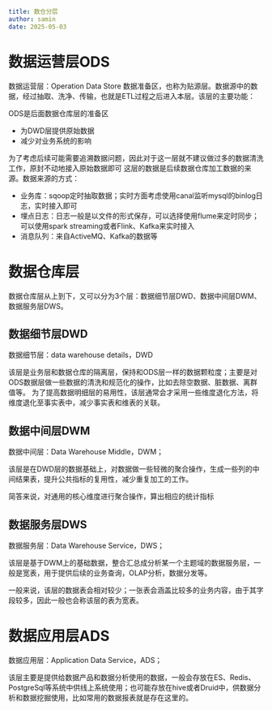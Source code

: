 ```yaml
title: 数仓分层
author: samin
date: 2025-05-03
```

# 数据运营层ODS

数据运营层：Operation Data Store 数据准备区，也称为贴源层。数据源中的数据，经过抽取、洗净、传输，也就是ETL过程之后进入本层。该层的主要功能：

ODS是后面数据仓库层的准备区
- 为DWD层提供原始数据
- 减少对业务系统的影响

为了考虑后续可能需要追溯数据问题，因此对于这一层就不建议做过多的数据清洗工作，原封不动地接入原始数据即可
这层的数据是后续数据仓库加工数据的来源。数据来源的方式：

- 业务库：sqoop定时抽取数据；实时方面考虑使用canal监听mysql的binlog日志，实时接入即可
- 埋点日志：日志一般是以文件的形式保存，可以选择使用flume来定时同步；可以使用spark streaming或者Flink、Kafka来实时接入
- 消息队列：来自ActiveMQ、Kafka的数据等

# 数据仓库层

数据仓库层从上到下，又可以分为3个层：数据细节层DWD、数据中间层DWM、数据服务层DWS。

## 数据细节层DWD

数据细节层：data warehouse details，DWD

该层是业务层和数据仓库的隔离层，保持和ODS层一样的数据颗粒度；主要是对ODS数据层做一些数据的清洗和规范化的操作，比如去除空数据、脏数据、离群值等。
为了提高数据明细层的易用性，该层通常会才采用一些维度退化方法，将维度退化至事实表中，减少事实表和维表的关联。

## 数据中间层DWM

数据中间层：Data Warehouse Middle，DWM；

该层是在DWD层的数据基础上，对数据做一些轻微的聚合操作，生成一些列的中间结果表，提升公共指标的复用性，减少重复加工的工作。

简答来说，对通用的核心维度进行聚合操作，算出相应的统计指标

## 数据服务层DWS

数据服务层：Data Warehouse Service，DWS；

该层是基于DWM上的基础数据，整合汇总成分析某一个主题域的数据服务层，一般是宽表，用于提供后续的业务查询，OLAP分析，数据分发等。

一般来说，该层的数据表会相对较少；一张表会涵盖比较多的业务内容，由于其字段较多，因此一般也会称该层的表为宽表。

# 数据应用层ADS

数据应用层：Application Data Service，ADS；

该层主要是提供给数据产品和数据分析使用的数据，一般会存放在ES、Redis、PostgreSql等系统中供线上系统使用；也可能存放在hive或者Druid中，供数据分析和数据挖掘使用，比如常用的数据报表就是存在这里的。